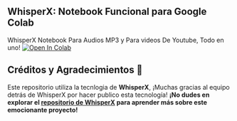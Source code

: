 ## WhisperX: Notebook Funcional para Google Colab

WhisperX Notebook Para Audios MP3 y Para videos De Youtube, Todo en uno!
<a href="https://colab.research.google.com/github/customnime/WhisperX_colab/blob/main/WhisperX.ipynb" target="_parent"><img src="https://colab.research.google.com/assets/colab-badge.svg" alt="Open In Colab"/></a>

## **Créditos y Agradecimientos** 🎉

Este repositorio utiliza la tecnlogia de **WhisperX**, ¡Muchas gracias al equipo detrás de WhisperX por hacer publico esta tecnología! **¡No dudes en explorar el [repositorio de WhisperX](https://github.com/m-bain/whisperX) para aprender más sobre este emocionante proyecto!**
